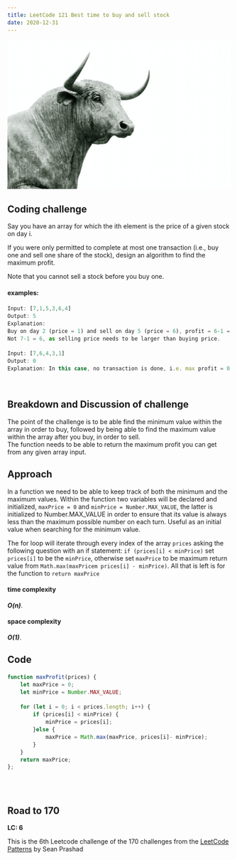 ```yaml
---
title: LeetCode 121 Best time to buy and sell stock
date: 2020-12-31
---
```


![bullish market statue](hans-eiskonen-wn57cSQ7VzI-unsplash.jpg)

## Coding challenge

Say you have an array for which the ith element is the price of a given stock on day i.

If you were only permitted to complete at most one transaction (i.e., buy one and sell one 
share of the stock), design an algorithm to find the maximum profit.

Note that you cannot sell a stock before you buy one.

#### examples:


```javascript
Input: [7,1,5,3,6,4]
Output: 5
Explanation: 
Buy on day 2 (price = 1) and sell on day 5 (price = 6), profit = 6-1 = 5. 
Not 7-1 = 6, as selling price needs to be larger than buying price.

Input: [7,6,4,3,1]
Output: 0
Explanation: In this case, no transaction is done, i.e. max profit = 0.

```
<br>

## Breakdown and Discussion of challenge

The point of the challenge is to be able find the minimum value within the array in order to buy, followed by being able to find the maximum value within the array after you buy, in order to sell. 
<br>The function needs to be able to return the maximum profit you can get from any given array input.


## Approach

In a function we need to be able to keep track of both the minimum and the maximum values. Within the function two variables will be declared and initialized, `maxPrice = 0` and `minPrice = Number.MAX_VALUE`, the latter is initialized to Number.MAX_VALUE in order to ensure that its value is always less than the maximum possible number on each turn. Useful as an initial value when searching for the minimum value.

The for loop will iterate through every index of the array `prices` asking the following question with an if statement: `if (prices[i] < minPrice)` set `prices[i]` to be the `minPrice`, otherwise set `maxPrice` to be maximum return value from `Math.max(maxPricem prices[i] - minPrice)`. All that is left is for the function to `return maxPrice`

#### time complexity

 _**O(n)**_.

#### space complexity

_***O(1)***_.

## Code

```javascript
function maxProfit(prices) {
    let maxPrice = 0;
    let minPrice = Number.MAX_VALUE;

    for (let i = 0; i < prices.length; i++) {
        if (prices[i] < minPrice) {
            minPrice = prices[i];
        }else {
            maxPrice = Math.max(maxPrice, prices[i]- minPrice);
        }
    }
    return maxPrice;
};
```

<br>
<br>

## Road to 170

**LC: 6**

This is the 6th Leetcode challenge of the 170 challenges from the [LeetCode Patterns](https://seanprashad.com/leetcode-patterns/) by Sean Prashad
